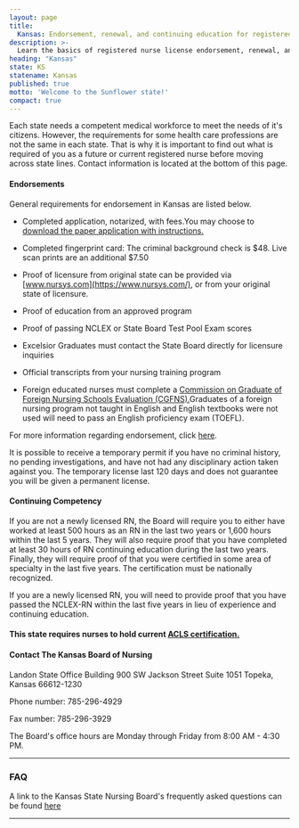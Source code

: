 ```yaml
---
layout: page
title:
  Kansas: Endorsement, renewal, and continuing education for registered nurse license
description: >-
  Learn the basics of registered nurse license endorsement, renewal, and continuing education in Kansas. Stay up-to-date with your nursing credentials.
heading: "Kansas"
state: KS
statename: Kansas
published: true
motto: 'Welcome to the Sunflower state!'
compact: true
---
```


Each state needs a competent medical workforce to meet the needs of it's
citizens. However, the requirements for some health care professions are
not the same in each state. That is why it is important to find out what
is required of you as a future or current registered nurse before moving
across state lines. Contact information is located at the bottom of this
page.

#### Endorsements

General requirements for endorsement in Kansas are listed below.

-   Completed application, notarized, with fees.You may choose to
    [download the paper application with
    instructions.](https://ksbn.kansas.gov/wp-content/uploads/Forms/Endorsement.pdf)

-   Completed fingerprint card: The criminal background check is \$48.
    Live scan prints are an additional \$7.50

-   Proof of licensure from original state can be provided via
    [www.nursys.com](https://www.nursys.com/), or from your original
    state of licensure.

-   Proof of education from an approved program

-   Proof of passing NCLEX or State Board Test Pool Exam scores

-   Excelsior Graduates must contact the State Board directly for
    licensure inquiries

-   Official transcripts from your nursing training program

-   Foreign educated nurses must complete a [Commission on Graduate of
    Foreign Nursing Schools Evaluation
    (CGFNS).](https://www.cgfns.org/)Graduates of a foreign nursing
    program not taught in English and English textbooks were not used
    will need to pass an English proficiency exam (TOEFL).

For more information regarding endorsement, click
[here](https://ksbn.kansas.gov/forms/).

It is possible to receive a temporary permit if you have no criminal
history, no pending investigations, and have not had any disciplinary
action taken against you. The temporary license last 120 days and does
not guarantee you will be given a permanent license.

#### Continuing Competency

If you are not a newly licensed RN, the Board will require you to either
have worked at least 500 hours as an RN in the last two years or 1,600
hours within the last 5 years. They will also require proof that you
have completed at least 30 hours of RN continuing education during the
last two years. Finally, they will require proof of that you were
certified in some area of specialty in the last five years. The
certification must be nationally recognized.

If you are a newly licensed RN, you will need to provide proof that you
have passed the NCLEX-RN within the last five years in lieu of
experience and continuing education.

#### This state requires nurses to hold current [ACLS certification.](https://www.acls.net/kansas-acls-pals-bls.htm)

#### Contact The Kansas Board of Nursing

Landon State Office Building
900 SW Jackson Street Suite 1051
Topeka, Kansas 66612-1230

Phone number: 785-296-4929

Fax number: 785-296-3929

The Board's office hours are Monday through Friday from 8:00 AM - 4:30
PM.

* * * * *

### FAQ

A link to the Kansas State Nursing Board's frequently asked questions
can be found [here](https://ksbn.kansas.gov/faqs/)

* * * * *

